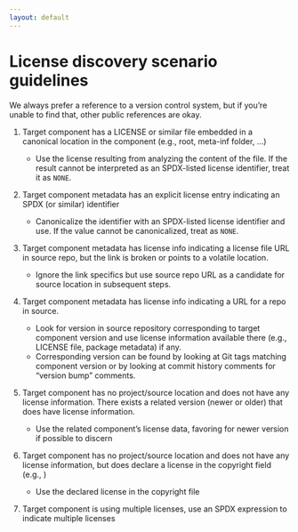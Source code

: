 ```yaml
---
layout: default
---
```


# License discovery scenario guidelines

We always prefer a reference to a version control system, but if you’re unable to find that, other public references are okay.

1. Target component has a LICENSE or similar file embedded in a canonical location in the component (e.g., root, meta-inf folder, …) 
    * Use the license resulting from analyzing the content of the file. If the result cannot be interpreted as an SPDX-listed license identifier, treat it as `NONE`. 

2. Target component metadata has an explicit license entry indicating an SPDX (or similar) identifier 
    * Canonicalize the identifier with an SPDX-listed license identifier and use. If the value cannot be canonicalized, treat as `NONE`. 

3. Target component metadata has license info indicating a license file URL in source repo, but the link is broken or points to a volatile location. 
    * Ignore the link specifics but use source repo URL as a candidate for source location in subsequent steps. 

4. Target component metadata has license info indicating a URL for a repo in source. 
    * Look for version in source repository corresponding to target component version and use license information available there (e.g., LICENSE file, package metadata) if any. 
    * Corresponding version can be found by looking at Git tags matching component version or by looking at commit history comments for “version bump” comments. 

5. Target component has no project/source location and does not have any license information. There exists a related version (newer or older) that does have license information. 
    * Use the related component’s license data, favoring for newer version if possible to discern 

6. Target component has no project/source location and does not have any license information, but does declare a license in the copyright field (e.g., <Copyright MIT>) 
    * Use the declared license in the copyright file

7. Target component is using multiple licenses, use an SPDX expression to indicate multiple licenses
